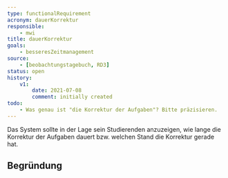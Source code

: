 ```yaml
---
type: functionalRequirement
acronym: dauerKorrektur
responsible:
    - mwi
title: dauerKorrektur
goals:
    - besseresZeitmanagement
source:
    - [beobachtungstagebuch, RD3]
status: open
history:
    v1:
        date: 2021-07-08
        comment: initially created
todo:
    - Was genau ist "die Korrektur der Aufgaben"? Bitte präzisieren.
---
```


Das System sollte in der Lage sein Studierenden anzuzeigen, wie lange die Korrektur der Aufgaben dauert bzw. welchen Stand die Korrektur gerade hat.

## Begründung